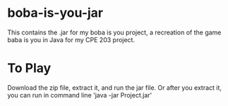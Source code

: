 # boba-is-you-jar

This contains the .jar for my boba is you project, a recreation of the game baba is you in Java for my CPE 203 project. 

# To Play

Download the zip file, extract it, and run the jar file. Or after you extract it, you can run in command line 'java -jar Project.jar'
